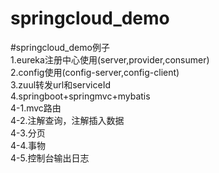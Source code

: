 # springcloud_demo
#springcloud_demo例子<br/>
1.eureka注册中心使用(server,provider,consumer)<br/>
2.config使用(config-server,config-client)<br/>
3.zuul转发url和serviceId<br/>
4.springboot+springmvc+mybatis<br/>
4-1.mvc路由<br/>
4-2.注解查询，注解插入数据<br/>
4-3.分页<br/>
4-4.事物<br/>
4-5.控制台输出日志<br/>